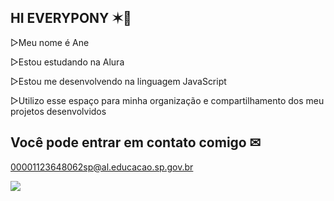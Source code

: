 ## HI EVERYPONY ✶👋
▻Meu nome é Ane

▻Estou estudando na Alura

▻Estou me desenvolvendo na linguagem JavaScript

▻Utilizo esse espaço para minha organização e compartilhamento dos meu projetos desenvolvidos

## Você pode entrar em contato comigo ✉
00001123648062sp@al.educacao.sp.gov.br

![](https://i.pinimg.com/originals/2e/68/f9/2e68f97d3f42a045deb042bd3a7ebc93.gif)


